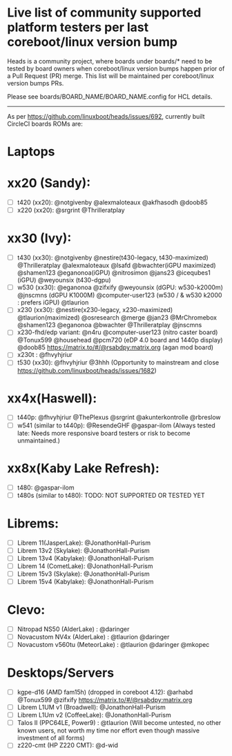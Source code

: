 Live list of community supported platform testers per last coreboot/linux version bump
==

Heads is a community project, where boards under boards/* need to be tested by board owners when coreboot/linux version bumps happen prior of a Pull Request (PR) merge.
This list will be maintained per coreboot/linux version bumps PRs.

Please see boards/BOARD_NAME/BOARD_NAME.config for HCL details.

----

As per https://github.com/linuxboot/heads/issues/692, currently built CircleCI boards ROMs are:

Laptops
==

xx20 (Sandy):
===
- [ ] t420 (xx20): @notgivenby @alexmaloteaux @akfhasodh @doob85
- [ ] x220 (xx20): @srgrint @Thrilleratplay

xx30 (Ivy):
===
- [ ] t430 (xx30): @notgivenby @nestire(t430-legacy, t430-maximized) @Thrilleratplay @alexmaloteaux @lsafd @bwachter(iGPU maximized) @shamen123 @eganonoa(iGPU) @nitrosimon @jans23 @icequbes1 (iGPU) @weyounsix (t430-dgpu)
- [ ] w530 (xx30): @eganonoa @zifxify @weyounsix (dGPU: w530-k2000m) @jnscmns (dGPU K1000M) @computer-user123 (w530 / & w530 k2000 : prefers iGPU) @tlaurion
- [ ] x230 (xx30): @nestire(x230-legacy, x230-maximized) @tlaurion(maximized) @osresearch @merge @jan23 @MrChromebox @shamen123 @eganonoa @bwachter @Thrilleratplay @jnscmns 
- [ ] x230-fhd/edp variant: @n4ru @computer-user123 (nitro caster board) @Tonux599 @househead @pcm720 (eDP 4.0 board and 1440p display) @doob85 https://matrix.to/#/@rsabdpy:matrix.org (agan mod board)
- [ ] x230t : @fhvyhjriur
- [ ] t530 (xx30): @fhvyhjriur @3hhh (Opportunity to mainstream and close https://github.com/linuxboot/heads/issues/1682)

xx4x(Haswell):
===
- [ ] t440p: @fhvyhjriur @ThePlexus @srgrint @akunterkontrolle @rbreslow
- [ ] w541 (similar to t440p): @ResendeGHF @gaspar-ilom (Always tested late: Needs more responsive board testers or risk to become unmaintained.)

xx8x(Kaby Lake Refresh):
===
- [ ] t480: @gaspar-ilom
- [ ] t480s (similar to t480): TODO: NOT SUPPORTED OR TESTED YET

Librems:
===
- [ ] Librem 11(JasperLake): @JonathonHall-Purism
- [ ] Librem 13v2 (Skylake): @JonathonHall-Purism
- [ ] Librem 13v4 (Kabylake): @JonathonHall-Purism
- [ ] Librem 14 (CometLake): @JonathonHall-Purism
- [ ] Librem 15v3 (Skylake): @JonathonHall-Purism
- [ ] Librem 15v4 (Kabylake): @JonathonHall-Purism

Clevo:
===
- [ ] Nitropad NS50 (AlderLake) : @daringer
- [ ] Novacustom NV4x (AlderLake) : @tlaurion @daringer
- [ ] Novacustom v560tu (MeteorLake) : @tlaurion @daringer @mkopec 

Desktops/Servers
==
- [ ] kgpe-d16 (AMD fam15h) (dropped in coreboot 4.12): @arhabd @Tonux599 @zifxify https://matrix.to/#/@rsabdpy:matrix.org
- [ ] Librem L1UM v1 (Broadwell): @JonathonHall-Purism
- [ ] Librem L1Um v2 (CoffeeLake): @JonathonHall-Purism
- [ ] Talos II (PPC64LE, Power9) : @tlaurion (Will become untested, no other known users, not worth my time nor effort even though massive investment of all forms)
- [ ] z220-cmt (HP Z220 CMT): @d-wid
